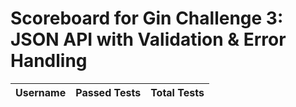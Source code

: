 # Scoreboard for Gin Challenge 3: JSON API with Validation & Error Handling

| Username   | Passed Tests | Total Tests |
|------------|--------------|-------------| 